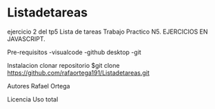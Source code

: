 # Listadetareas
ejercicio 2 del tp5 Lista de tareas
Trabajo Practico N5.
EJERCICIOS EN JAVASCRIPT.


Pre-requisitos
-visualcode 
-github desktop
-git

Instalacion
 clonar repositorio
 $git clone https://github.com/rafaortega191/Listadetareas.git

Autores
Rafael Ortega

Licencia
Uso total
